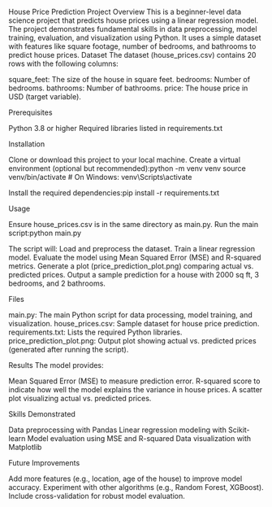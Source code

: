 House Price Prediction Project
Overview
This is a beginner-level data science project that predicts house prices using a linear regression model. The project demonstrates fundamental skills in data preprocessing, model training, evaluation, and visualization using Python. It uses a simple dataset with features like square footage, number of bedrooms, and bathrooms to predict house prices.
Dataset
The dataset (house_prices.csv) contains 20 rows with the following columns:

square_feet: The size of the house in square feet.
bedrooms: Number of bedrooms.
bathrooms: Number of bathrooms.
price: The house price in USD (target variable).

Prerequisites

Python 3.8 or higher
Required libraries listed in requirements.txt

Installation

Clone or download this project to your local machine.
Create a virtual environment (optional but recommended):python -m venv venv
source venv/bin/activate  # On Windows: venv\Scripts\activate


Install the required dependencies:pip install -r requirements.txt



Usage

Ensure house_prices.csv is in the same directory as main.py.
Run the main script:python main.py


The script will:
Load and preprocess the dataset.
Train a linear regression model.
Evaluate the model using Mean Squared Error (MSE) and R-squared metrics.
Generate a plot (price_prediction_plot.png) comparing actual vs. predicted prices.
Output a sample prediction for a house with 2000 sq ft, 3 bedrooms, and 2 bathrooms.



Files

main.py: The main Python script for data processing, model training, and visualization.
house_prices.csv: Sample dataset for house price prediction.
requirements.txt: Lists the required Python libraries.
price_prediction_plot.png: Output plot showing actual vs. predicted prices (generated after running the script).

Results
The model provides:

Mean Squared Error (MSE) to measure prediction error.
R-squared score to indicate how well the model explains the variance in house prices.
A scatter plot visualizing actual vs. predicted prices.

Skills Demonstrated

Data preprocessing with Pandas
Linear regression modeling with Scikit-learn
Model evaluation using MSE and R-squared
Data visualization with Matplotlib

Future Improvements

Add more features (e.g., location, age of the house) to improve model accuracy.
Experiment with other algorithms (e.g., Random Forest, XGBoost).
Include cross-validation for robust model evaluation.
